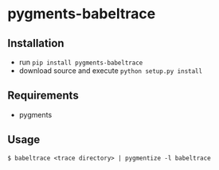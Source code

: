 # pygments-babeltrace
## Installation
* run ``pip install pygments-babeltrace``
* download source and execute ``python setup.py install``

## Requirements
* pygments

## Usage
```
$ babeltrace <trace directory> | pygmentize -l babeltrace
```
